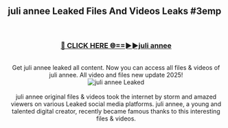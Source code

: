 ## juli annee Leaked Files And Videos Leaks #3emp
<br>
<div align="center">
<h3><a href="https://watchclip.my.id/juli annee" rel="nofollow">🔴 CLICK HERE 🌐==►►juli annee</a></h3>
<br>
Get juli annee leaked all content. Now you can access all files & videos of juli annee. All video and files new update 2025!
<br>
<a href="https://watchclip.my.id/juli annee" rel="nofollow" data-target="animated-image.originalLink"><img src="https://i.ibb.co.com/WyWwxjT/player-gif2.gif" alt="juli annee Leaked" style="max-width: 100%; display: inline-block;" data-target="animated-image.originalImage"></a>
<br><br>
juli annee original files & videos took the internet by storm and amazed viewers on various Leaked social media platforms. juli annee, a young and talented digital creator, recently became famous thanks to this interesting files & videos.
</div>
<br>